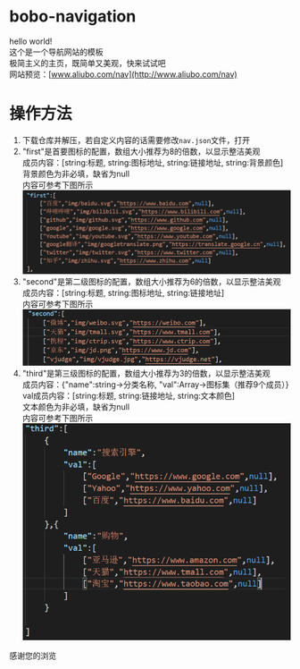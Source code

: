 # bobo-navigation
hello world!  
这个是一个导航网站的模板  
极简主义的主页，既简单又美观，快来试试吧  
网站预览：[www.aliubo.com/nav](http://www.aliubo.com/nav)  

# 操作方法
1. 下载仓库并解压，若自定义内容的话需要修改```nav.json```文件，打开  
2. "first"是首要图标的配置，数组大小推荐为8的倍数，以显示整洁美观  
   成员内容：[string:标题, string:图标地址, string:链接地址, string:背景颜色]  
   背景颜色为非必填，缺省为null  
   内容可参考下图所示  
   ![](image/readme-1.png)  
3. "second"是第二级图标的配置，数组大小推荐为6的倍数，以显示整洁美观  
   成员内容：[string:标题, string:图标地址, string:链接地址]  
   内容可参考下图所示  
   ![](image/readme-2.png)  
4. "third"是第三级图标的配置，数组大小推荐为3的倍数，以显示整洁美观  
   成员内容：{"name":string->分类名称, "val":Array->图标集（推荐9个成员）}  
       val成员内容：[string:标题, string:链接地址, string:文本颜色]  
       文本颜色为非必填，缺省为null  
       内容可参考下图所示  
       ![](image/readme-3.png)  


感谢您的浏览    
